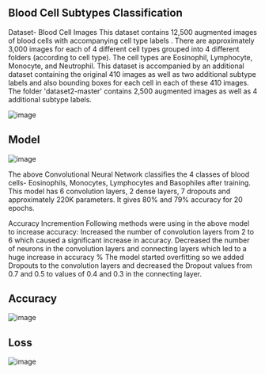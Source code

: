  ## Blood Cell Subtypes Classification ##

Dataset- Blood Cell Images This dataset contains 12,500 augmented images of blood cells with accompanying cell type labels . There are approximately 3,000 images for each of 4 different cell types grouped into 4 different folders (according to cell type). The cell types are Eosinophil, Lymphocyte, Monocyte, and Neutrophil. This dataset is accompanied by an additional dataset containing the original 410 images as well as two additional subtype labels and also bounding boxes for each cell in each of these 410 images. The folder 'dataset2-master' contains 2,500 augmented images as well as 4 additional subtype labels.

![image](https://user-images.githubusercontent.com/79239242/110826686-561a6e00-82bb-11eb-831c-6391b9e6d218.png)
## Model ##
![image](https://user-images.githubusercontent.com/79239242/110826870-85c97600-82bb-11eb-9fad-d4bcdf1f924e.png)

The above Convolutional Neural Network classifies the 4 classes of blood cells- Eosinophils, Monocytes, Lymphocytes and Basophiles after training. This model has 6 convolution layers, 2 dense layers, 7 dropouts and approximately 220K parameters. It gives 80% and 79% accuracy for 20 epochs.

Accuracy Incremention Following methods were using in the above model to increase accuracy: Increased the number of convolution layers from 2 to 6 which caused a significant increase in accuracy. Decreased the number of neurons in the convolution layers and connecting layers which led to a huge increase in accuracy % The model started overfitting so we added Dropouts to the convolution layers and decreased the Dropout values from 0.7 and 0.5 to values of 0.4 and 0.3 in the connecting layer.

## Accuracy ##
![image](https://user-images.githubusercontent.com/79239242/110827050-b3aeba80-82bb-11eb-8749-88e080047ff0.png)
## Loss ##
![image](https://user-images.githubusercontent.com/79239242/110827131-c5905d80-82bb-11eb-9ddf-fb7915d1a15b.png)

